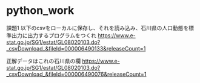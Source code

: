 # python_work

課題1
以下のcsvをローカルに保存し、それを読み込み、石川県の人口動態を標準出力に出力するプログラムをつくれ
https://www.e-stat.go.jp/SG1/estat/GL08020103.do?_csvDownload_&fileId=000006490133&releaseCount=1

正解データはこれの石川県の欄
https://www.e-stat.go.jp/SG1/estat/GL08020103.do?_csvDownload_&fileId=000006490076&releaseCount=1